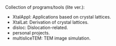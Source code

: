 Collection of programs/tools (lite ver.):
- XtalAppl: Applications based on crystal lattices.
- XtalLat: Derivation of crystal lattices.
- disloc: Dislocation-related.
- personal projects.
- multisliceTEM: TEM image simulation.